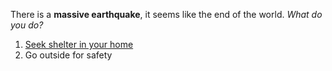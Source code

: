 There is a **massive earthquake**, it seems like the end of the world. _What do you do?_

1. [Seek shelter in your home](../inside/collapse)
2. Go outside for safety
